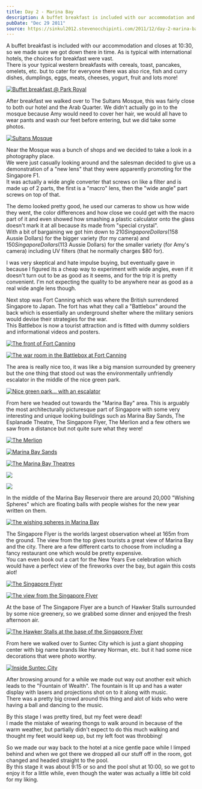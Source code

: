 ```yaml
---
title: Day 2 - Marina Bay
description: A buffet breakfast is included with our accommodation and closes at 10:30, so we made sure we got down there in time. As is typical with int...
pubDate: "Dec 29 2011"
source: https://sinkul2012.stevenocchipinti.com/2011/12/day-2-marina-bay.html
---
```


A buffet breakfast is included with our accommodation and closes at 10:30, so we made sure we got down there in time. As is typical with international hotels, the choices for breakfast were vast.  
There is your typical western breakfasts with cereals, toast, pancakes, omelets, etc. but to cater for everyone there was also rice, fish and curry dishes, dumplings, eggs, meats, cheeses, yogurt, fruit and lots more!

[![Buffet breakfast @ Park Royal](https://2.bp.blogspot.com/-1o0QkomPXQo/Tv7ot8GH8dI/AAAAAAAAAy4/mZduxkI1vIo/s320/20111229123743.jpg)](https://2.bp.blogspot.com/-1o0QkomPXQo/Tv7ot8GH8dI/AAAAAAAAAy4/mZduxkI1vIo/s1600/20111229123743.jpg)

After breakfast we walked over to The Sultans Mosque, this was fairly close to both our hotel and the Arab Quarter. We didn't actually go in to the mosque because Amy would need to cover her hair, we would all have to wear pants and wash our feet before entering, but we did take some photos.

[![Sultans Mosque](https://3.bp.blogspot.com/-DyzOeRbu4gs/Tv7ou37pDTI/AAAAAAAAAzA/xvGFjTZzo1Q/s320/20111229124528.jpg)](https://3.bp.blogspot.com/-DyzOeRbu4gs/Tv7ou37pDTI/AAAAAAAAAzA/xvGFjTZzo1Q/s1600/20111229124528.jpg)

Near the Mosque was a bunch of shops and we decided to take a look in a photography place.  
We were just casually looking around and the salesman decided to give us a demonstration of a "new lens" that they were apparently promoting for the Singapore F1.  
It was actually a wide angle converter that screws on like a filter and is made up of 2 parts, the first is a "macro" lens, then the "wide angle" part screws on top of that.

The demo looked pretty good, he used our cameras to show us how wide they went, the color differences and how close we could get with the macro part of it and even showed how smashing a plastic calculator onto the glass doesn't mark it at all because its made from "special crystal".  
With a bit of bargaining we got him down to $210 Singapore Dollars ($158 Aussie Dollars) for the bigger variety (for my camera) and $150 Singapore Dollars ($113 Aussie Dollars) for the smaller variety (for Amy's camera) including UV filters (that he normally charges $80 for).

I was very skeptical and hate impulse buying, but eventually gave in because I figured its a cheap way to experiment with wide angles, even if it doesn't turn out to be as good as it seems, and for the trip it is pretty convenient. I'm not expecting the quality to be anywhere near as good as a real wide angle lens though.

Next stop was Fort Canning which was where the British surrendered Singapore to Japan. The fort has what they call a "Battlebox" around the back which is essentially an underground shelter where the military seniors would devise their strategies for the war.  
This Battlebox is now a tourist attraction and is fitted with dummy soldiers and informational videos and posters.

[![The front of Fort Canning](https://3.bp.blogspot.com/-ICiYu9nIRvk/Tv7mNYsBfkI/AAAAAAAAAxY/RWV1ZyIipUs/s320/20111229145537.nef)](https://3.bp.blogspot.com/-ICiYu9nIRvk/Tv7mNYsBfkI/AAAAAAAAAxY/RWV1ZyIipUs/s1600/20111229145537.nef)

[![The war room in the Battlebox at Fort Canning](https://1.bp.blogspot.com/-H9OI9j1JpVc/Tv7mObFBA9I/AAAAAAAAAxg/J6xNJFTA9bo/s320/20111229152418.nef)](https://1.bp.blogspot.com/-H9OI9j1JpVc/Tv7mObFBA9I/AAAAAAAAAxg/J6xNJFTA9bo/s1600/20111229152418.nef)

The area is really nice too, it was like a big mansion surrounded by greenery but the one thing that stood out was the environmentally unfriendly escalator in the middle of the nice green park.

[![Nice green park... with an escalator](https://3.bp.blogspot.com/-PPYJ_ykrWwM/Tv7mMg0Wk0I/AAAAAAAAAxQ/79STBE8dOCg/s320/20111229143717.nef)](https://3.bp.blogspot.com/-PPYJ_ykrWwM/Tv7mMg0Wk0I/AAAAAAAAAxQ/79STBE8dOCg/s1600/20111229143717.nef)

From here we headed out towards the "Marina Bay" area. This is arguably the most architecturally picturesque part of Singapore with some very interesting and unique looking buildings such as Marina Bay Sands, The Esplanade Theatre, The Singapore Flyer, The Merlion and a few others we saw from a distance but not quite sure what they were!

[![The Merlion](https://3.bp.blogspot.com/-Q9_qGIiVvRA/Tv7mPnkjJzI/AAAAAAAAAxo/3gF3Nihazhk/s320/20111229173727.nef)](https://3.bp.blogspot.com/-Q9_qGIiVvRA/Tv7mPnkjJzI/AAAAAAAAAxo/3gF3Nihazhk/s1600/20111229173727.nef)

[![Marina Bay Sands](https://4.bp.blogspot.com/-Rct_vjofjHk/Tv7mQoyeU6I/AAAAAAAAAxw/3DSgJ7KFnK0/s320/20111229173741.nef)](https://4.bp.blogspot.com/-Rct_vjofjHk/Tv7mQoyeU6I/AAAAAAAAAxw/3DSgJ7KFnK0/s1600/20111229173741.nef)

[![The Marina Bay Theatres](https://3.bp.blogspot.com/-v-IRTL1dwLw/Tv7oxQbVuRI/AAAAAAAAAzQ/HtB6QYCJzAo/s320/20111229172830.jpg)](https://3.bp.blogspot.com/-v-IRTL1dwLw/Tv7oxQbVuRI/AAAAAAAAAzQ/HtB6QYCJzAo/s1600/20111229172830.jpg)

[![](https://3.bp.blogspot.com/-oiyx_Xuv_eA/Tv7mTxljoqI/AAAAAAAAAyI/w1jluZnIHYw/s320/20111229180553.nef)](https://3.bp.blogspot.com/-oiyx_Xuv_eA/Tv7mTxljoqI/AAAAAAAAAyI/w1jluZnIHYw/s1600/20111229180553.nef)

[![](https://4.bp.blogspot.com/-85MJKMybdwA/Tv7ov8Kaw4I/AAAAAAAAAzI/sRBO9aIWBqM/s320/20111229180549.jpg)](https://4.bp.blogspot.com/-85MJKMybdwA/Tv7ov8Kaw4I/AAAAAAAAAzI/sRBO9aIWBqM/s1600/20111229180549.jpg)

In the middle of the Marina Bay Reservoir there are around 20,000 "Wishing Spheres" which are floating balls with people wishes for the new year written on them.

[![The wishing spheres in Marina Bay](https://4.bp.blogspot.com/-IDo_FlzAs0M/Tv7mRrPj5-I/AAAAAAAAAx4/CETKO76fIlU/s320/20111229174050.nef)](https://4.bp.blogspot.com/-IDo_FlzAs0M/Tv7mRrPj5-I/AAAAAAAAAx4/CETKO76fIlU/s1600/20111229174050.nef)

The Singapore Flyer is the worlds largest observation wheel at 165m from the ground. The view from the top gives tourists a great view of Marina Bay and the city. There are a few different carts to choose from including a fancy restaurant one which would be pretty expensive.  
You can even book out a cart for the New Years Eve celebration which would have a perfect view of the fireworks over the bay, but again this costs alot!

[![The Singapore Flyer](https://3.bp.blogspot.com/-Asp-c2GW4bU/Tv7mShmHVTI/AAAAAAAAAyA/Zz2R5wbJydw/s320/20111229180454.nef)](https://3.bp.blogspot.com/-Asp-c2GW4bU/Tv7mShmHVTI/AAAAAAAAAyA/Zz2R5wbJydw/s1600/20111229180454.nef)

[![The view from the Singapore Flyer](https://4.bp.blogspot.com/-6IFKa77JVAc/Tv7mVfy2ACI/AAAAAAAAAyY/aRGLfD_UoYQ/s320/20111229185711.nef)](https://4.bp.blogspot.com/-6IFKa77JVAc/Tv7mVfy2ACI/AAAAAAAAAyY/aRGLfD_UoYQ/s1600/20111229185711.nef)

At the base of The Singapore Flyer are a bunch of Hawker Stalls surrounded by some nice greenery, so we grabbed some dinner and enjoyed the fresh afternoon air.

[![The Hawker Stalls at the base of the Singapore Flyer](https://2.bp.blogspot.com/-Q8Fwovvu4V4/Tv7mXa78TxI/AAAAAAAAAyg/zriOE5ddYg4/s320/20111229192314.nef)](https://2.bp.blogspot.com/-Q8Fwovvu4V4/Tv7mXa78TxI/AAAAAAAAAyg/zriOE5ddYg4/s1600/20111229192314.nef)

From here we walked over to Suntec City which is just a giant shopping center with big name brands like Harvey Norman, etc. but it had some nice decorations that were photo worthy.

[![Inside Suntec City](https://1.bp.blogspot.com/-zCnL0S8Gq1Q/Tv7mYfjQHhI/AAAAAAAAAyk/RWFIvVTuh4M/s320/20111229203758.nef)](https://1.bp.blogspot.com/-zCnL0S8Gq1Q/Tv7mYfjQHhI/AAAAAAAAAyk/RWFIvVTuh4M/s1600/20111229203758.nef)

After browsing around for a while we made out way out another exit which leads to the "Fountain of Wealth". The fountain is lit up and has a water display with lasers and projections shot on to it along with music.  
There was a pretty big crowd around this thing and alot of kids who were having a ball and dancing to the music.

By this stage I was pretty tired, but my feet were dead!  
I made the mistake of wearing thongs to walk around in because of the warm weather, but partially didn't expect to do this much walking and thought my feet would keep up, but my left foot was throbbing!

So we made our way back to the hotel at a nice gentle pace while I limped behind and when we got there we dropped all our stuff off in the room, got changed and headed straight to the pool.  
By this stage it was about 9:15 or so and the pool shut at 10:00, so we got to enjoy it for a little while, even though the water was actually a little bit cold for my liking.
